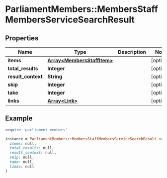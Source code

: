 # ParliamentMembers::MembersStaffMembersServiceSearchResult

## Properties

| Name | Type | Description | Notes |
| ---- | ---- | ----------- | ----- |
| **items** | [**Array&lt;MembersStaffItem&gt;**](MembersStaffItem.md) |  | [optional] |
| **total_results** | **Integer** |  | [optional] |
| **result_context** | **String** |  | [optional] |
| **skip** | **Integer** |  | [optional] |
| **take** | **Integer** |  | [optional] |
| **links** | [**Array&lt;Link&gt;**](Link.md) |  | [optional] |

## Example

```ruby
require 'parliament_members'

instance = ParliamentMembers::MembersStaffMembersServiceSearchResult.new(
  items: null,
  total_results: null,
  result_context: null,
  skip: null,
  take: null,
  links: null
)
```

